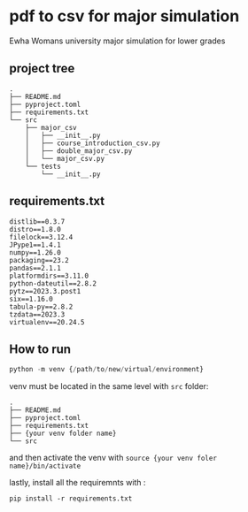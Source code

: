 # pdf to csv for major simulation
Ewha Womans university major simulation for lower grades

## project tree

```
.
├── README.md
├── pyproject.toml
├── requirements.txt
└── src
    ├── major_csv
    │   ├── __init__.py
    │   ├── course_introduction_csv.py
    │   ├── double_major_csv.py
    │   └── major_csv.py
    └── tests
        └── __init__.py
```

## requirements.txt
```
distlib==0.3.7
distro==1.8.0
filelock==3.12.4
JPype1==1.4.1
numpy==1.26.0
packaging==23.2
pandas==2.1.1
platformdirs==3.11.0
python-dateutil==2.8.2
pytz==2023.3.post1
six==1.16.0
tabula-py==2.8.2
tzdata==2023.3
virtualenv==20.24.5
```

## How to run

```python
python -m venv {/path/to/new/virtual/environment}
```
venv must be located in the same level with `src` folder:
```
.
├── README.md
├── pyproject.toml
├── requirements.txt
├── {your venv folder name}
└── src
```

and then activate the venv with `source {your venv foler name}/bin/activate`

lastly, install all the requiremnts with :

~~~
pip install -r requirements.txt
~~~


